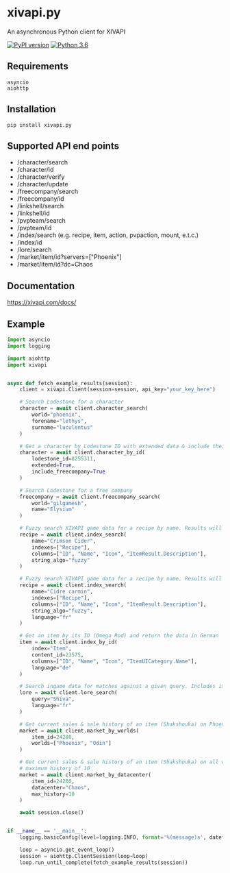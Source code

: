 # xivapi.py
An asynchronous Python client for XIVAPI

[![PyPI version](https://badge.fury.io/py/xivapi.py.svg)](https://badge.fury.io/py/xivapi.py)
[![Python 3.6](https://img.shields.io/badge/python-3.6-green.svg)](https://www.python.org/downloads/release/python-360/)

## Requirements
```
asyncio
aiohttp
```

## Installation
```
pip install xivapi.py
```

## Supported API end points

* /character/search
* /character/id
* /character/verify
* /character/update
* /freecompany/search
* /freecompany/id
* /linkshell/search
* /linkshell/id
* /pvpteam/search
* /pvpteam/id
* /index/search (e.g. recipe, item, action, pvpaction, mount, e.t.c.)
* /index/id
* /lore/search
* /market/item/id?servers=["Phoenix"]
* /market/item/id?dc=Chaos

## Documentation
https://xivapi.com/docs/

## Example
```python
import asyncio
import logging

import aiohttp
import xivapi


async def fetch_example_results(session):
    client = xivapi.Client(session=session, api_key="your_key_here")

    # Search Lodestone for a character
    character = await client.character_search(
        world="phoenix", 
        forename="lethys", 
        surname="luculentus"
    )

    # Get a character by Lodestone ID with extended data & include their Free Company information, if it has been synced.
    character = await client.character_by_id(
        lodestone_id=8255311, 
        extended=True,
        include_freecompany=True
    )

    # Search Lodestone for a free company
    freecompany = await client.freecompany_search(
        world="gilgamesh", 
        name="Elysium"
    )

    # Fuzzy search XIVAPI game data for a recipe by name. Results will be in English.
    recipe = await client.index_search(
        name="Crimson Cider", 
        indexes=["Recipe"], 
        columns=["ID", "Name", "Icon", "ItemResult.Description"], 
        string_algo="fuzzy"
    )

    # Fuzzy search XIVAPI game data for a recipe by name. Results will be in French.
    recipe = await client.index_search(
        name="Cidre carmin", 
        indexes=["Recipe"], 
        columns=["ID", "Name", "Icon", "ItemResult.Description"], 
        string_algo="fuzzy", 
        language="fr"
    )

    # Get an item by its ID (Omega Rod) and return the data in German
    item = await client.index_by_id(
        index="Item", 
        content_id=23575, 
        columns=["ID", "Name", "Icon", "ItemUICategory.Name"], 
        language="de"
    )

    # Search ingame data for matches against a given query. Includes item, minion, mount & achievement descriptions, quest dialog & more.
    lore = await client.lore_search(
        query="Shiva",
        language="fr"
    )

    # Get current sales & sale history of an item (Shakshouka) on Phoenix & Odin
    market = await client.market_by_worlds(
        item_id=24280, 
        worlds=["Phoenix", "Odin"]
    )

    # Get current sales & sale history of an item (Shakshouka) on all worlds on the Chaos datacenter with a
    # maximum history of 10
    market = await client.market_by_datacenter(
        item_id=24280, 
        datacenter="Chaos", 
        max_history=10
    )

    await session.close()


if __name__ == '__main__':
    logging.basicConfig(level=logging.INFO, format='%(message)s', datefmt='%H:%M')

    loop = asyncio.get_event_loop()
    session = aiohttp.ClientSession(loop=loop)
    loop.run_until_complete(fetch_example_results(session))
```
